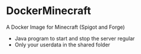 # DockerMinecraft
A Docker Image for Minecraft
(Spigot and Forge)

* Java program to start and stop the server regular
* Only your userdata in the shared folder

